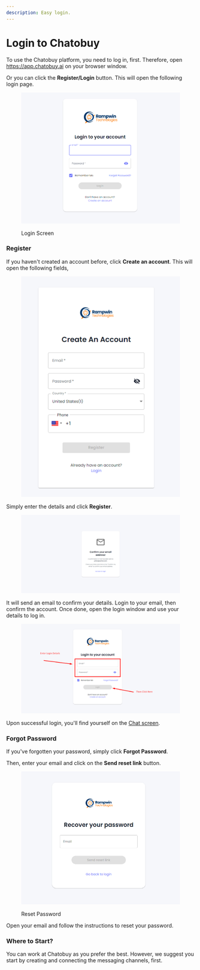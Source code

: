```yaml
---
description: Easy login.
---
```


# Login to Chatobuy

To use the Chatobuy platform, you need to log in, first. Therefore, open https://app.chatobuy.ai on your browser window.

Or you can click the **Register/Login** button. This will open the following login page.

<figure><img src="../.gitbook/assets/Login Screen.png" alt=""><figcaption><p>Login Screen</p></figcaption></figure>

### Register

If you haven't created an account before, click **Create an account**. This will open the following fields,

<figure><img src="../.gitbook/assets/image (9) (1) (1).png" alt=""><figcaption></figcaption></figure>

Simply enter the details and click **Register**.

<figure><img src="../.gitbook/assets/Confirm Email.png" alt=""><figcaption></figcaption></figure>

It will send an email to confirm your details. Login to your email, then confirm the account. Once done, open the login window and use your details to log in.

<figure><img src="../.gitbook/assets/Login Popup.png" alt=""><figcaption></figcaption></figure>

Upon successful login, you'll find yourself on the [Chat screen](https://github.com/rampwin/rampwin-gitbook-docs/blob/main/starting-with-rampwin/broken-reference/README.md).

### Forgot Password

If you've forgotten your password, simply click **Forgot Password**.

Then, enter your email and click on the **Send reset link** button.

<figure><img src="../.gitbook/assets/reset_password.png" alt=""><figcaption><p>Reset Password</p></figcaption></figure>

Open your email and follow the instructions to reset your password.

### Where to Start?

You can work at Chatobuy as you prefer the best. However, we suggest you start by creating and connecting the messaging channels, first.

